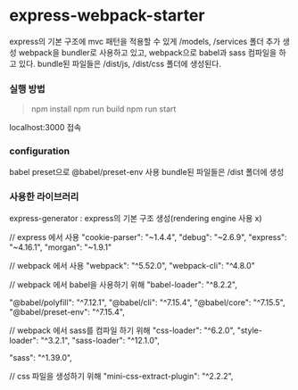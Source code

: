 # express-webpack-starter

express의 기본 구조에 mvc 패턴을 적용할 수 있게 /models, /services 폴더 추가 생성
webpack을 bundler로 사용하고 있고, webpack으로 babel과 sass 컴파일을 하고 있다.
bundle된 파일들은 /dist/js, /dist/css 폴더에 생성된다.

### 실행 방법

  > npm install
  > npm run build 
  > npm run start

localhost:3000 접속

### configuration

babel preset으로 @babel/preset-env 사용
bundle된 파일들은 /dist 폴더에 생성


### 사용한 라이브러리

express-generator : express의 기본 구조 생성(rendering engine 사용 x)

// express 에서 사용
"cookie-parser": "~1.4.4",
"debug": "~2.6.9",
"express": "~4.16.1",
"morgan": "~1.9.1"

// webpack 에서 사용
"webpack": "^5.52.0",
"webpack-cli": "^4.8.0"

// webpack 에서 babel을 사용하기 위해
"babel-loader": "^8.2.2",

"@babel/polyfill": "^7.12.1",
"@babel/cli": "^7.15.4",
"@babel/core": "^7.15.5",
"@babel/preset-env": "^7.15.4",

// webpack 에서 sass를 컴파일 하기 위해
"css-loader": "^6.2.0",
"style-loader": "^3.2.1",
"sass-loader": "^12.1.0",

"sass": "^1.39.0",

// css 파일을 생성하기 위해
"mini-css-extract-plugin": "^2.2.2",


